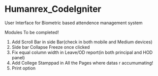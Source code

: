 # Humanrex_CodeIgniter
User Interface for Biometric based attendence management system

Modules To be completed!

1. Add Scroll Bar in side Bar(check in both mobile and Medium devices)
2. Side bar Collapse Freeze once clicked
3. Fix equal column width in Leave/OD report(in both principal and HOD panel)
4. Add College Stamppad in All the Pages where datas r accumumating!
5. Print option
